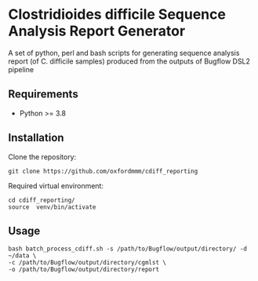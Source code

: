 # Clostridioides difficile Sequence Analysis Report Generator
A set of python, perl and bash scripts for generating sequence analysis report (of C. difficile samples) produced from the outputs of Bugflow DSL2 pipeline

## Requirements
* Python >= 3.8


## Installation
Clone the repository:
```
git clone https://github.com/oxfordmmm/cdiff_reporting
```

Required virtual environment:
```
cd cdiff_reporting/
source  venv/bin/activate
```

## Usage
```
bash batch_process_cdiff.sh -s /path/to/Bugflow/output/directory/ -d ~/data \
-c /path/to/Bugflow/output/directory/cgmlst \
-o /path/to/Bugflow/output/directory/report
```